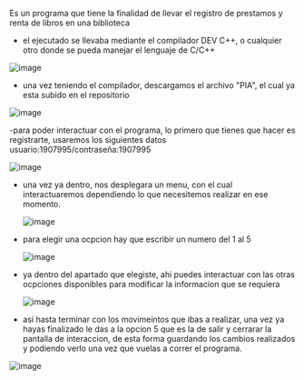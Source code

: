 Es un programa que tiene la finalidad de llevar el registro de prestamos y
renta de libros en una biblioteca

- el ejecutado se llevaba mediante el compilador DEV C++, o cualquier otro donde se pueda manejar el lenguaje de C/C++

![image](https://github.com/user-attachments/assets/2ee34232-5d4f-4cdf-87bf-3154eb461335)

- una vez teniendo el compilador, descargamos el archivo "PIA", el cual ya esta subido en el repositorio

![image](https://github.com/user-attachments/assets/d13a1c53-4117-468e-aa34-c6b1050759b4)

-para poder interactuar con el programa, lo primero que tienes que hacer es registrarte, usaremos los siguientes datos
usuario:1907995/contraseña:1907995

![image](https://github.com/user-attachments/assets/01518fe6-7ddb-4d61-9c8d-957c4d481025)

- una vez ya dentro, nos desplegara un menu, con el cual interactuaremos dependiendo lo que necesitemos realizar en ese momento.

  ![image](https://github.com/user-attachments/assets/3ca5e896-8723-471a-80ea-2fc09cdd4f8f)

- para elegir una ocpcion hay que escribir un numero del 1 al 5

  ![image](https://github.com/user-attachments/assets/93053e7e-347b-4e20-8d62-6d2ac7c39b07)

- ya dentro del apartado que elegiste, ahi puedes interactuar con las otras ocpciones disponibles para modificar la informacion
  que se requiera

  ![image](https://github.com/user-attachments/assets/45e9dd41-a574-4a8b-8b51-b6c20e88ef38)

- asi hasta terminar con los movimeintos que ibas a realizar, una vez ya hayas finalizado le das a la opcion 5 que es la de salir
y cerrarar la pantalla de interaccion, de esta forma guardando los cambios realizados y podiendo verlo una vez que vuelas a correr el programa.

![image](https://github.com/user-attachments/assets/1db23a6f-29a3-45fb-b17b-ad4e0da57917)






  
